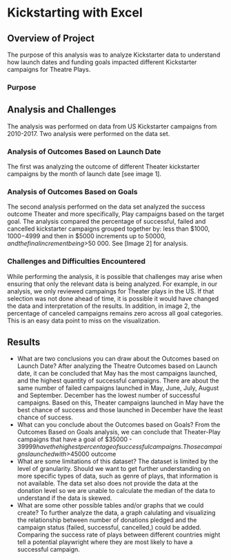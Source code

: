# Kickstarting with Excel

## Overview of Project
The purpose of this analysis was to analyze Kickstarter data to understand how launch dates and funding goals impacted different Kickstarter campaigns for Theatre Plays.  
### Purpose

## Analysis and Challenges
The analysis was performed on data from US Kickstarter campaigns from 2010-2017.  Two analysis were performed on the data set.  
### Analysis of Outcomes Based on Launch Date
The first was analyzing the outcome of different Theater kickstarter campaigns by the month of launch date [see image 1]. 
### Analysis of Outcomes Based on Goals
 The second analysis performed on the data set analyzed the success outcome Theater and more specifically, Play campaigns based on the target goal.  The analysis compared the percentage of successful, failed and cancelled kickstarter campaigns grouped together by: less than $1000, $1000-$4999 and then in $5000 increments up to $50 000, and the final increment being >$50 000.  See [Image 2] for analysis.  
### Challenges and Difficulties Encountered
While performing the analysis, it is possible that challenges may arise when ensuring that only the relevant data is being analyzed.  For example, in our analysis, we only reviewed campaings for Theater plays in the US.  If that selection was not done ahead of time, it is possible it would have changed the data and interpretation of the results.  In addition, in image 2, the percentage of canceled campaigns remains zero across all goal categories.  This is an easy data point to miss on the visualization.
## Results

- What are two conclusions you can draw about the Outcomes based on Launch Date?
After analyzing the Theatre Outcomes based on Launch date, it can be concluded that May has the most campaigns launched, and the highest quantity of successful campaigns.  There are about the same number of failed campaigns launched in May, June, July, August and September.  December has the lowest number of successful campaigns.  Based on this, Theater campaigns launched in May have the best chance of success and those launched in December have the least chance of success.
- What can you conclude about the Outcomes based on Goals?
From the Outcomes Based on Goals analysis, we can conclude that Theater-Play campaigns that have a goal of $35000 - $39999 have the highest percentage of successful campaigns.  Those campaigns launched with >$45000 outcome 
- What are some limitations of this dataset?
The dataset is limited by the level of granularity.  Should we want to get further understanding on more specific types of data, such as genre of plays, that information is not available.  The data set also does not provide the data at the donation level so we are unable to calculate the median of the data to understand if the data is skewed.
- What are some other possible tables and/or graphs that we could create?
To further analyze the data, a graph calulating and visualizing the relationship between number of donations pledged and the campaign status (failed, successful, cancelled,) could be added.  Comparing the success rate of plays between different countries might tell a potential playwright where they are most likely to have a successful campaign.

